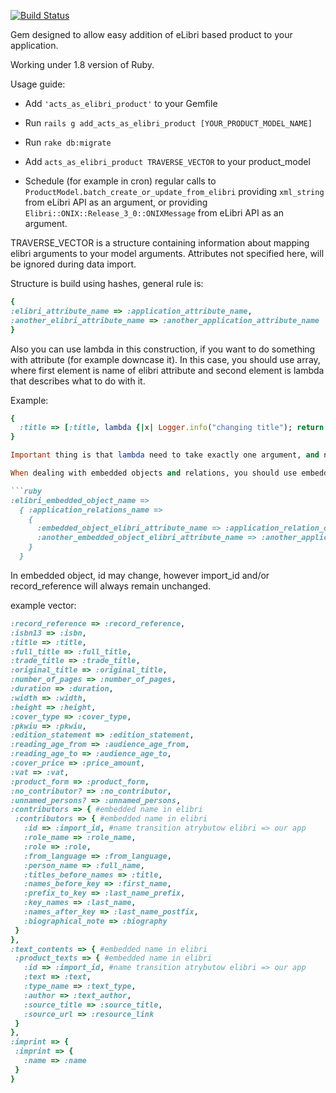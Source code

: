 [![Build Status](https://secure.travis-ci.org/elibri/acts_as_elibri_product.png?branch=master)](http://travis-ci.org/elibri/acts_as_elibri_product)

Gem designed to allow easy addition of eLibri based product to your application.

Working under 1.8 version of Ruby.

Usage guide:  

* Add `'acts_as_elibri_product'` to your Gemfile

* Run `rails g add_acts_as_elibri_product [YOUR_PRODUCT_MODEL_NAME]`

* Run `rake db:migrate`

* Add `acts_as_elibri_product TRAVERSE_VECTOR` to your product_model

* Schedule (for example in cron) regular calls to `ProductModel.batch_create_or_update_from_elibri` providing `xml_string` from eLibri API as an argument, or providing `Elibri::ONIX::Release_3_0::ONIXMessage` from eLibri API as an argument.

TRAVERSE_VECTOR is a structure containing information about mapping elibri arguments to your model arguments. Attributes not specified here, will be ignored during data import.

Structure is build using hashes, general rule is:  
```ruby
{
:elibri_attribute_name => :application_attribute_name,  
:another_elibri_attribute_name => :another_application_attribute_name
}
```

Also you can use lambda in this construction, if you want to do something with attribute (for example downcase it).
In this case, you should use array, where first element is name of elibri attribute and second element is lambda that describes what to do with it.

Example:
```ruby
{
  :title => [:title, lambda {|x| Logger.info("changing title"); return "#{x}_test"}]
} 

Important thing is that lambda need to take exactly one argument, and need to return final value of attribute to write into database.

When dealing with embedded objects and relations, you should use embedded hashes:  

```ruby
:elibri_embedded_object_name =>  
  { :application_relations_name =>    
    {  
      :embedded_object_elibri_attribute_name => :application_relation_object_attribute_name,  
      :another_embedded_object_elibri_attribute_name => :another_application_relation_object_attribute_name     
    }      
  }
```

In embedded object, id may change, however import_id and/or record_reference will always remain unchanged.
  
example vector:

```ruby
:record_reference => :record_reference,
:isbn13 => :isbn,
:title => :title,
:full_title => :full_title,
:trade_title => :trade_title,
:original_title => :original_title,
:number_of_pages => :number_of_pages,
:duration => :duration,
:width => :width,
:height => :height,
:cover_type => :cover_type,
:pkwiu => :pkwiu,
:edition_statement => :edition_statement,
:reading_age_from => :audience_age_from,
:reading_age_to => :audience_age_to,
:cover_price => :price_amount,
:vat => :vat,
:product_form => :product_form,
:no_contributor? => :no_contributor,
:unnamed_persons? => :unnamed_persons,
:contributors => { #embedded name in elibri
 :contributors => { #embedded name in elibri
   :id => :import_id, #name transition atrybutow elibri => our app
   :role_name => :role_name,
   :role => :role,
   :from_language => :from_language,
   :person_name => :full_name,
   :titles_before_names => :title,
   :names_before_key => :first_name,
   :prefix_to_key => :last_name_prefix,
   :key_names => :last_name,
   :names_after_key => :last_name_postfix,
   :biographical_note => :biography
 }
},
:text_contents => { #embedded name in elibri
 :product_texts => { #embedded name in elibri
   :id => :import_id, #name transition atrybutow elibri => our app
   :text => :text,
   :type_name => :text_type,
   :author => :text_author,
   :source_title => :source_title,
   :source_url => :resource_link
 }
},
:imprint => {
 :imprint => {
   :name => :name
 }
}
```